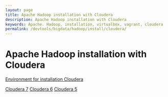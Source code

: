 ```yaml
---
layout: page
title: Apache Hadoop installation with Cloudera
description: Apache Hadoop installation with Cloudera
keywords: Apache. Hadoop, installation, virtualbox, vagrant, cloudera
permalink: /devtools/bigdata/hadoop/install/cloudera/
---
```



# Apache Hadoop installation with Cloudera


<a href="/devtools/bigdata/hadoop/install/cloudera/env/">Environment for installation Cloudera</a>

<a href="/devtools/bigdata/hadoop/install/cloudera/cm7/">Cloudera 7</a>
<a href="/devtools/bigdata/hadoop/install/cloudera/cm6/">Cloudera 6</a>
<a href="/devtools/bigdata/hadoop/install/cloudera/cm5/">Cloudera 5</a>

